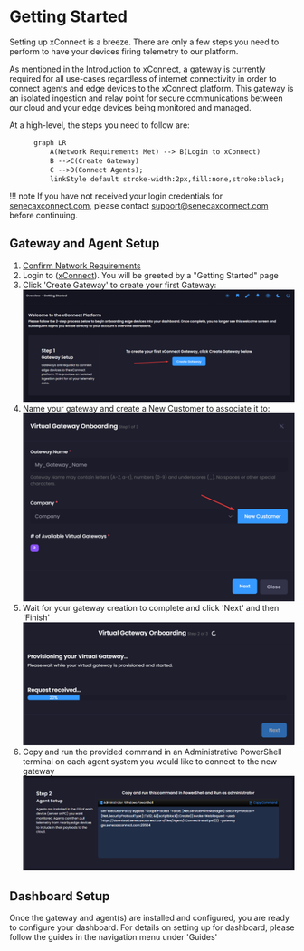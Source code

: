 # Getting Started

Setting up xConnect is a breeze. There are only a few steps you need to perform to have your devices firing telemetry to our platform. 

As mentioned in the [Introduction to xConnect](/xconnect_docs/Platform_Overview), a gateway is currently required for all use-cases regardless of internet connectivity in order to connect agents and edge devices to the xConnect platform. 
This gateway is an isolated ingestion and relay point for secure communications between our cloud and your edge devices being monitored and managed.

At a high-level, the steps you need to follow are:
```mermaid
      graph LR
          A(Network Requirements Met) --> B(Login to xConnect)
          B -->C(Create Gateway)
          C -->D(Connect Agents);
          linkStyle default stroke-width:2px,fill:none,stroke:black;
```
!!! note
    If you have not received your login credentials for [senecaxconnect.com](http://senecaxconnect.com), please contact support@senecaxconnect.com before continuing.

## Gateway and Agent Setup

1. [Confirm Network Requirements](/xconnect_docs/Network_Requirements)
2. Login to ([xConnect](http://senecaxconnect.com)). You will be greeted by a "Getting Started" page
3. Click 'Create Gateway' to create your first Gateway:
   ![Create Gateway](images/gs_create_gateway.png "Create Gateway")
4. Name your gateway and create a New Customer to associate it to:
   ![Create Customer](images/gs_create_customer.png "Create Customer")
5. Wait for your gateway creation to complete and click 'Next' and then 'Finish'
   ![Gateway Progress](images/gs_gateway_progress.png "Gateway Progress")
6. Copy and run the provided command in an Administrative PowerShell terminal on each agent system you would like to connect to the new gateway
   ![Install Agent](images/gs_install_agent.png "Install Agent")
   

## Dashboard Setup

Once the gateway and agent(s) are installed and configured, you are ready to configure your dashboard. For details on setting up for dashboard, please follow the guides in the navigation menu under 'Guides'

